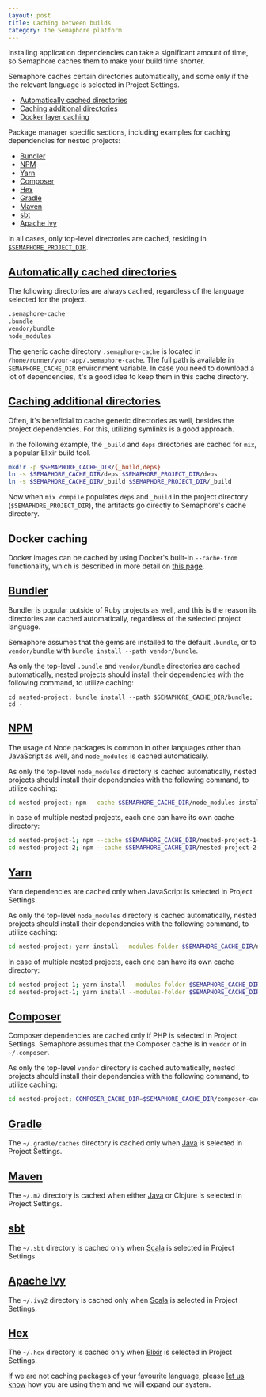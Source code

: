 ```yaml
---
layout: post
title: Caching between builds
category: The Semaphore platform
---
```


Installing application dependencies can take a significant amount of time, so
Semaphore caches them to make your build time shorter.

Semaphore caches certain directories automatically, and some only if the
the relevant language is selected in Project Settings.

- [Automatically cached directories](#automatic-caching)
- [Caching additional directories](#additional-dir-caching)
- [Docker layer caching](#docker-layer-caching)

Package manager specific sections, including examples for caching dependencies
for nested projects:

- [Bundler](#bundler)
- [NPM](#npm)
- [Yarn](#yarn)
- [Composer](#composer)
- [Hex](#hex)
- [Gradle](#gradle)
- [Maven](#maven)
- [sbt](#sbt)
- [Apache Ivy](#ivy)

In all cases, only top-level directories are cached, residing in [`$SEMAPHORE_PROJECT_DIR`](/docs/available-environment-variables.html).


## <a name="automatic-caching" href="#automatic-caching">Automatically cached directories</a>

The following directories are always cached, regardless of the language selected
for the project.

```bash
.semaphore-cache
.bundle
vendor/bundle
node_modules
```

The generic cache directory `.semaphore-cache` is located in `/home/runner/your-app/.semaphore-cache`.
The full path is available in `SEMAPHORE_CACHE_DIR` environment variable. In
case you need to download a lot of dependencies, it's a good idea to keep them
in this cache directory.


## <a name="additional-dir-caching" href="#additional-dir-caching">Caching additional directories</a>

Often, it's beneficial to cache generic directories as well, besides the
project dependencies. For this, utilizing symlinks is a good approach.

In the following example, the `_build` and `deps` directories are cached for `mix`, a
popular Elixir build tool.

```bash
mkdir -p $SEMAPHORE_CACHE_DIR/{_build,deps}
ln -s $SEMAPHORE_CACHE_DIR/deps $SEMAPHORE_PROJECT_DIR/deps
ln -s $SEMAPHORE_CACHE_DIR/_build $SEMAPHORE_PROJECT_DIR/_build
```

Now when `mix compile` populates `deps` and `_build` in the project directory
(`$SEMAPHORE_PROJECT_DIR`), the artifacts go directly to Semaphore's cache directory.


## Docker caching

Docker images can be cached by using Docker's built-in `--cache-from`
functionality, which is described in more detail on [this
page](/docs/docker/docker-layer-caching.html).


## <a name="bundler" href="#bundler">Bundler</a>

Bundler is popular outside of Ruby projects as well, and this is the reason its
directories are cached automatically, regardless of the selected project
language.

Semaphore assumes that the gems are installed to the default `.bundle`, or to
`vendor/bundle` with `bundle install --path vendor/bundle`.

As only the top-level `.bundle` and `vendor/bundle` directories are cached automatically,
nested projects should install their dependencies with the following command, to utilize
caching:

```
cd nested-project; bundle install --path $SEMAPHORE_CACHE_DIR/bundle; cd -
```


## <a name="npm" href="#npm">NPM</a>

The usage of Node packages is common in other languages other than JavaScript as
well, and `node_modules` is cached automatically.

As only the top-level `node_modules` directory is cached automatically, nested
projects should install their dependencies with the following command, to utilize
caching:

```bash
cd nested-project; npm --cache $SEMAPHORE_CACHE_DIR/node_modules install; cd -
```

In case of multiple nested projects, each one can have its own cache directory:

```bash
cd nested-project-1; npm --cache $SEMAPHORE_CACHE_DIR/nested-project-1-modules install; cd -
cd nested-project-2; npm --cache $SEMAPHORE_CACHE_DIR/nested-project-2-modules install; cd -
```


## <a name="yarn" href="#yarn">Yarn</a>

Yarn dependencies are cached only when JavaScript is selected in Project Settings.

As only the top-level `node_modules` directory is cached automatically, nested
projects should install their dependencies with the following command, to utilize
caching:

```bash
cd nested-project; yarn install --modules-folder $SEMAPHORE_CACHE_DIR/nested-project-1-modules; cd -
```

In case of multiple nested projects, each one can have its own cache directory:

```bash
cd nested-project-1; yarn install --modules-folder $SEMAPHORE_CACHE_DIR/nested-project-1-modules; cd -
cd nested-project-1; yarn install --modules-folder $SEMAPHORE_CACHE_DIR/nested-project-2-modules; cd -
```

## <a name="composer" href="#composer">Composer</a>

Composer dependencies are cached only if PHP is selected in Project Settings.
Semaphore assumes that the Composer cache is in `vendor` or in `~/.composer`.


As only the top-level `vendor` directory is cached automatically, nested
projects should install their dependencies with the following command, to utilize
caching:

```bash
cd nested-project; COMPOSER_CACHE_DIR=$SEMAPHORE_CACHE_DIR/composer-cache composer install; cd -
```

## <a name="gradle" href="#gradle">Gradle</a>

The `~/.gradle/caches` directory is cached only when
[Java](/docs/java-continuous-integration.html) is selected in Project
Settings.

## <a name="maven" href="#maven">Maven</a>

The `~/.m2` directory is cached when either [Java](/docs/java-continuous-integration.html)
or Clojure is selected in Project Settings.

## <a name="sbt" href="#sbt">sbt</a>

The `~/.sbt` directory is cached only when [Scala](/docs/scala-continuous-integration.html)
is selected in Project Settings.

## <a name="ivy" href="#ivy">Apache Ivy</a>

The `~/.ivy2` directory is cached only when [Scala](/docs/scala-continuous-integration.html)
is selected in Project Settings.

## <a name="hex" href="#hex">Hex</a>

The `~/.hex` directory is cached only when [Elixir](/docs/elixir-continuous-integration.html)
is selected in Project Settings.


If we are not caching packages of your favourite language, please [let us know](mailto:semaphore+docscachepage@renderedtext.com) how you are using them and we will expand our system.

